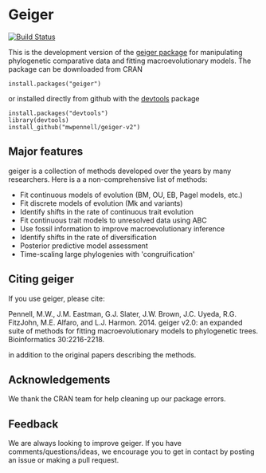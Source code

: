 # Geiger

[![Build Status](https://travis-ci.org/mwpennell/geiger-v2.svg?branch=master)](https://travis-ci.org/mwpennell/geiger-v2)

This is the development version of the [geiger package](https://academic.oup.com/bioinformatics/article/30/15/2216/2390619) for manipulating phylogenetic comparative data
and fitting macroevolutionary models. The package can be downloaded from CRAN
```
install.packages("geiger")
```
or installed directly from github with the [devtools](https://github.com/r-lib/devtools) package
```
install.packages("devtools")
library(devtools)
install_github("mwpennell/geiger-v2")
```

## Major features

geiger is a collection of methods developed over the years by many researchers.
Here is a a non-comprehensive list of methods:

* Fit continuous models of evolution (BM, OU, EB, Pagel models, etc.)
* Fit discrete models of evolution (Mk and variants)
* Identify shifts in the rate of continuous trait evolution
* Fit continuous trait models to unresolved data using ABC
* Use fossil information to improve macroevolutionary inference
* Identify shifts in the rate of diversification
* Posterior predictive model assessment
* Time-scaling large phylogenies with 'congruification'

## Citing geiger

If you use geiger, please cite:

Pennell, M.W., J.M. Eastman, G.J. Slater, J.W. Brown, J.C. Uyeda, R.G. FitzJohn, M.E. Alfaro, and L.J. Harmon. 2014. geiger v2.0: an expanded suite of methods for fitting macroevolutionary models to phylogenetic trees. Bioinformatics 30:2216-2218.

in addition to the original papers describing the methods.

## Acknowledgements

We thank the CRAN team for help cleaning up our package errors.

## Feedback

We are always looking to improve geiger. If you have comments/questions/ideas, we encourage you to get in contact by posting an issue or making a pull request.
